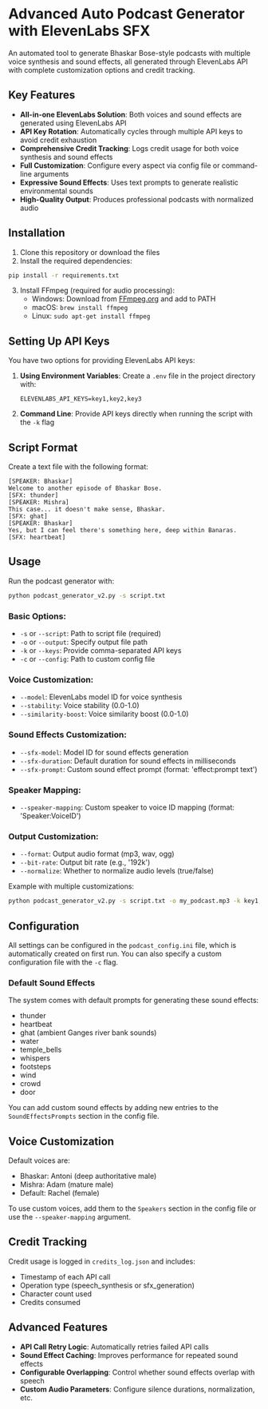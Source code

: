 # Advanced Auto Podcast Generator with ElevenLabs SFX

An automated tool to generate Bhaskar Bose-style podcasts with multiple voice synthesis and sound effects, all generated through ElevenLabs API with complete customization options and credit tracking.

## Key Features

- **All-in-one ElevenLabs Solution**: Both voices and sound effects are generated using ElevenLabs API
- **API Key Rotation**: Automatically cycles through multiple API keys to avoid credit exhaustion
- **Comprehensive Credit Tracking**: Logs credit usage for both voice synthesis and sound effects
- **Full Customization**: Configure every aspect via config file or command-line arguments
- **Expressive Sound Effects**: Uses text prompts to generate realistic environmental sounds
- **High-Quality Output**: Produces professional podcasts with normalized audio

## Installation

1. Clone this repository or download the files
2. Install the required dependencies:

```bash
pip install -r requirements.txt
```

3. Install FFmpeg (required for audio processing):
   - Windows: Download from [FFmpeg.org](https://ffmpeg.org/download.html) and add to PATH
   - macOS: `brew install ffmpeg`
   - Linux: `sudo apt-get install ffmpeg`

## Setting Up API Keys

You have two options for providing ElevenLabs API keys:

1. **Using Environment Variables**:
   Create a `.env` file in the project directory with:
   ```
   ELEVENLABS_API_KEYS=key1,key2,key3
   ```

2. **Command Line**:
   Provide API keys directly when running the script with the `-k` flag

## Script Format

Create a text file with the following format:

```
[SPEAKER: Bhaskar]
Welcome to another episode of Bhaskar Bose.
[SFX: thunder]
[SPEAKER: Mishra]
This case... it doesn't make sense, Bhaskar.
[SFX: ghat]
[SPEAKER: Bhaskar]
Yes, but I can feel there's something here, deep within Banaras.
[SFX: heartbeat]
```

## Usage

Run the podcast generator with:

```bash
python podcast_generator_v2.py -s script.txt
```

### Basic Options:
- `-s` or `--script`: Path to script file (required)
- `-o` or `--output`: Specify output file path
- `-k` or `--keys`: Provide comma-separated API keys
- `-c` or `--config`: Path to custom config file

### Voice Customization:
- `--model`: ElevenLabs model ID for voice synthesis
- `--stability`: Voice stability (0.0-1.0)
- `--similarity-boost`: Voice similarity boost (0.0-1.0)

### Sound Effects Customization:
- `--sfx-model`: Model ID for sound effects generation
- `--sfx-duration`: Default duration for sound effects in milliseconds
- `--sfx-prompt`: Custom sound effect prompt (format: 'effect:prompt text')

### Speaker Mapping:
- `--speaker-mapping`: Custom speaker to voice ID mapping (format: 'Speaker:VoiceID')

### Output Customization:
- `--format`: Output audio format (mp3, wav, ogg)
- `--bit-rate`: Output bit rate (e.g., '192k')
- `--normalize`: Whether to normalize audio levels (true/false)

Example with multiple customizations:
```bash
python podcast_generator_v2.py -s script.txt -o my_podcast.mp3 -k key1,key2,key3 --sfx-prompt "thunder:Loud continuous thunder with heavy rain" --speaker-mapping "Bhaskar:ErXwobaYiN019PkySvjV"
```

## Configuration

All settings can be configured in the `podcast_config.ini` file, which is automatically created on first run. You can also specify a custom configuration file with the `-c` flag.

### Default Sound Effects

The system comes with default prompts for generating these sound effects:
- thunder
- heartbeat
- ghat (ambient Ganges river bank sounds)
- water
- temple_bells
- whispers
- footsteps
- wind
- crowd
- door

You can add custom sound effects by adding new entries to the `SoundEffectsPrompts` section in the config file.

## Voice Customization

Default voices are:
- Bhaskar: Antoni (deep authoritative male)
- Mishra: Adam (mature male)
- Default: Rachel (female)

To use custom voices, add them to the `Speakers` section in the config file or use the `--speaker-mapping` argument.

## Credit Tracking

Credit usage is logged in `credits_log.json` and includes:
- Timestamp of each API call
- Operation type (speech_synthesis or sfx_generation)
- Character count used
- Credits consumed

## Advanced Features

- **API Call Retry Logic**: Automatically retries failed API calls
- **Sound Effect Caching**: Improves performance for repeated sound effects
- **Configurable Overlapping**: Control whether sound effects overlap with speech
- **Custom Audio Parameters**: Configure silence durations, normalization, etc.
